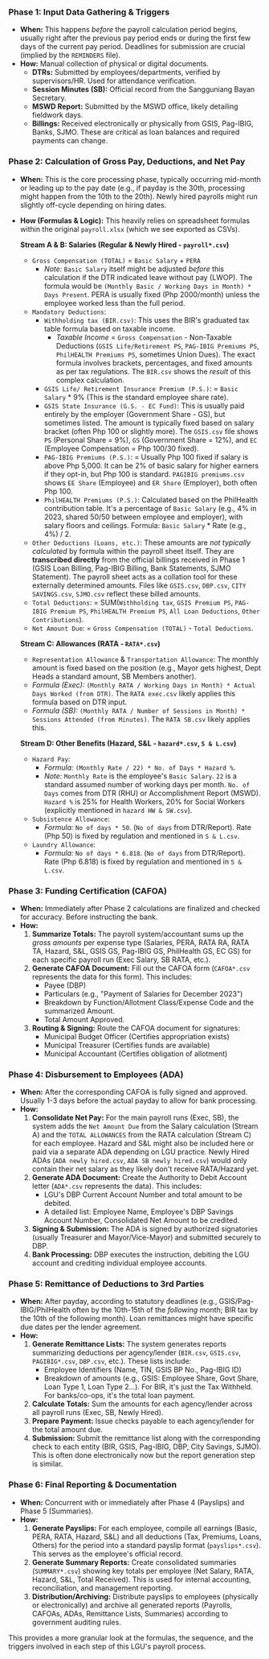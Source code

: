 
### **Phase 1: Input Data Gathering & Triggers**

* **When:** This happens *before* the payroll calculation period begins, usually right after the previous pay period ends or during the first few days of the current pay period. Deadlines for submission are crucial (implied by the `REMINDERS` file).
* **How:** Manual collection of physical or digital documents.
    * **DTRs:** Submitted by employees/departments, verified by supervisors/HR. Used for attendance verification.
    * **Session Minutes (SB):** Official record from the Sangguniang Bayan Secretary.
    * **MSWD Report:** Submitted by the MSWD office, likely detailing fieldwork days.
    * **Billings:** Received electronically or physically from GSIS, Pag-IBIG, Banks, SJMO. These are critical as loan balances and required payments can change.

### **Phase 2: Calculation of Gross Pay, Deductions, and Net Pay**

* **When:** This is the core processing phase, typically occurring mid-month or leading up to the pay date (e.g., if payday is the 30th, processing might happen from the 10th to the 20th). Newly hired payrolls might run slightly off-cycle depending on hiring dates.
* **How (Formulas & Logic):** This heavily relies on spreadsheet formulas within the original `payroll.xlsx` (which we see exported as CSVs).

    **Stream A & B: Salaries (Regular & Newly Hired - `payroll*.csv`)**
    * `Gross Compensation (TOTAL)` = `Basic Salary` + `PERA`
        * *Note:* `Basic Salary` itself might be adjusted *before* this calculation if the DTR indicated leave without pay (LWOP). The formula would be `(Monthly Basic / Working Days in Month) * Days Present`. PERA is usually fixed (Php 2000/month) unless the employee worked less than the full period.
    * `Mandatory Deductions`:
        * `Withholding tax (BIR.csv)`: This uses the BIR's graduated tax table formula based on taxable income.
            * *Taxable Income* = `Gross Compensation` - Non-Taxable Deductions (`GSIS Life/Retirement PS`, `PAG-IBIG Premiums PS`, `PhilHEALTH Premiums PS`, sometimes Union Dues). The exact formula involves brackets, percentages, and fixed amounts as per tax regulations. The `BIR.csv` shows the *result* of this complex calculation.
        * `GSIS Life/ Retirement Insurance Premium (P.S.)`: = `Basic Salary` * 9% (This is the standard employee share rate).
        * `GSIS State Insurance (G.S. - EC Fund)`: This is usually paid entirely by the employer (Government Share - GS), but sometimes listed. The amount is typically fixed based on salary bracket (often Php 100 or slightly more). The `GSIS.csv` file shows `PS` (Personal Share = 9%), `GS` (Government Share = 12%), and `EC` (Employee Compensation = Php 100/30 fixed).
        * `PAG-IBIG Premiums (P.S.)`: = Usually Php 100 fixed if salary is above Php 5,000. It can be 2% of basic salary for higher earners if they opt-in, but Php 100 is standard. `PAGIBIG premiums.csv` shows `EE Share` (Employee) and `ER Share` (Employer), both often Php 100.
        * `PhilHEALTH Premiums (P.S.)`: Calculated based on the PhilHealth contribution table. It's a percentage of `Basic Salary` (e.g., 4% in 2023, shared 50/50 between employee and employer), with salary floors and ceilings. Formula: `Basic Salary` * Rate (e.g., 4%) / 2.
    * `Other Deductions (Loans, etc.)`: These amounts are *not typically calculated* by formula within the payroll sheet itself. They are **transcribed directly** from the official billings received in Phase 1 (GSIS Loan Billing, Pag-IBIG Billing, Bank Statements, SJMO Statement). The payroll sheet acts as a collation tool for these externally determined amounts. Files like `GSIS.csv`, `DBP.csv`, `CITY SAVINGS.csv`, `SJMO.csv` reflect these billed amounts.
    * `Total Deductions`: = SUM(`Withholding tax`, `GSIS Premium PS`, `PAG-IBIG Premium PS`, `PhilHEALTH Premium PS`, `All Loan Deductions`, `Other Contributions`).
    * `Net Amount Due`: = `Gross Compensation (TOTAL)` - `Total Deductions`.

    **Stream C: Allowances (RATA - `RATA*.csv`)**
    * `Representation Allowance` & `Transportation Allowance`: The monthly amount is fixed based on the position (e.g., Mayor gets highest, Dept Heads a standard amount, SB Members another).
    * *Formula (Exec):* `(Monthly RATA / Working Days in Month) * Actual Days Worked (from DTR)`. The `RATA exec.csv` likely applies this formula based on DTR input.
    * *Formula (SB):* `(Monthly RATA / Number of Sessions in Month) * Sessions Attended (from Minutes)`. The `RATA SB.csv` likely applies this.

    **Stream D: Other Benefits (Hazard, S&L - `hazard*.csv`, `S & L.csv`)**
    * `Hazard Pay`:
        * *Formula:* `(Monthly Rate / 22) * No. of Days * Hazard %`.
        * *Note:* `Monthly Rate` is the employee's `Basic Salary`. `22` is a standard assumed number of working days per month. `No. of Days` comes from DTR (RHU) or Accomplishment Report (MSWD). `Hazard %` is 25% for Health Workers, 20% for Social Workers (explicitly mentioned in `hazard HW & SW.csv`).
    * `Subsistence Allowance`:
        * *Formula:* `No of days * 50`. (`No of days` from DTR/Report). Rate (Php 50) is fixed by regulation and mentioned in `S & L.csv`.
    * `Laundry Allowance`:
        * *Formula:* `No of days * 6.818`. (`No of days` from DTR/Report). Rate (Php 6.818) is fixed by regulation and mentioned in `S & L.csv`.

### **Phase 3: Funding Certification (CAFOA)**

* **When:** Immediately after Phase 2 calculations are finalized and checked for accuracy. Before instructing the bank.
* **How:**
    1.  **Summarize Totals:** The payroll system/accountant sums up the *gross amounts* per expense type (Salaries, PERA, RATA RA, RATA TA, Hazard, S&L, GSIS GS, Pag-IBIG GS, PhilHealth GS, EC GS) for each specific payroll run (Exec Salary, SB RATA, etc.).
    2.  **Generate CAFOA Document:** Fill out the CAFOA form (`CAFOA*.csv` represents the data for this form). This includes:
        * Payee (DBP)
        * Particulars (e.g., "Payment of Salaries for December 2023")
        * Breakdown by Function/Allotment Class/Expense Code and the summarized Amount.
        * Total Amount Approved.
    3.  **Routing & Signing:** Route the CAFOA document for signatures:
        * Municipal Budget Officer (Certifies appropriation exists)
        * Municipal Treasurer (Certifies funds are available)
        * Municipal Accountant (Certifies obligation of allotment)

### **Phase 4: Disbursement to Employees (ADA)**

* **When:** After the corresponding CAFOA is fully signed and approved. Usually 1-3 days before the actual payday to allow for bank processing.
* **How:**
    1.  **Consolidate Net Pay:** For the main payroll runs (Exec, SB), the system adds the `Net Amount Due` from the Salary calculation (Stream A) and the `TOTAL ALLOWANCES` from the RATA calculation (Stream C) for each employee. Hazard and S&L might also be included here or paid via a separate ADA depending on LGU practice. Newly Hired ADAs (`ADA newly hired.csv`, `ADA SB newly hired.csv`) would only contain their net salary as they likely don't receive RATA/Hazard yet.
    2.  **Generate ADA Document:** Create the Authority to Debit Account letter (`ADA*.csv` represents the data). This includes:
        * LGU's DBP Current Account Number and total amount to be debited.
        * A detailed list: Employee Name, Employee's DBP Savings Account Number, Consolidated Net Amount to be credited.
    3.  **Signing & Submission:** The ADA is signed by authorized signatories (usually Treasurer and Mayor/Vice-Mayor) and submitted securely to DBP.
    4.  **Bank Processing:** DBP executes the instruction, debiting the LGU account and crediting individual employee accounts.

### **Phase 5: Remittance of Deductions to 3rd Parties**

* **When:** After payday, according to statutory deadlines (e.g., GSIS/Pag-IBIG/PhilHealth often by the 10th-15th of the *following* month; BIR tax by the 10th of the following month). Loan remittances might have specific due dates per the lender agreement.
* **How:**
    1.  **Generate Remittance Lists:** The system generates reports summarizing deductions per agency/lender (`BIR.csv`, `GSIS.csv`, `PAGIBIG*.csv`, `DBP.csv`, etc.). These lists include:
        * Employee Identifiers (Name, TIN, GSIS BP No., Pag-IBIG ID)
        * Breakdown of amounts (e.g., GSIS: Employee Share, Govt Share, Loan Type 1, Loan Type 2...). For BIR, it's just the Tax Withheld. For banks/co-ops, it's the total loan payment.
    2.  **Calculate Totals:** Sum the amounts for each agency/lender across all payroll runs (Exec, SB, Newly Hired).
    3.  **Prepare Payment:** Issue checks payable to each agency/lender for the total amount due.
    4.  **Submission:** Submit the remittance list along with the corresponding check to each entity (BIR, GSIS, Pag-IBIG, DBP, City Savings, SJMO). This is often done electronically now but the report generation step is similar.

### **Phase 6: Final Reporting & Documentation**

* **When:** Concurrent with or immediately after Phase 4 (Payslips) and Phase 5 (Summaries).
* **How:**
    1.  **Generate Payslips:** For each employee, compile all earnings (Basic, PERA, RATA, Hazard, S&L) and all deductions (Tax, Premiums, Loans, Others) for the period into a standard payslip format (`payslips*.csv`). This serves as the employee's official record.
    2.  **Generate Summary Reports:** Create consolidated summaries (`SUMMARY*.csv`) showing key totals per employee (Net Salary, RATA, Hazard, S&L, Total Received). This is used for internal accounting, reconciliation, and management reporting.
    3.  **Distribution/Archiving:** Distribute payslips to employees (physically or electronically) and archive all generated reports (Payrolls, CAFOAs, ADAs, Remittance Lists, Summaries) according to government auditing rules.

This provides a more granular look at the formulas, the sequence, and the triggers involved in each step of this LGU's payroll process.